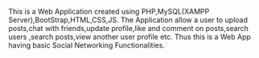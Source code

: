 This is a Web Application created using PHP,MySQL(XAMPP Server),BootStrap,HTML,CSS,JS.
The Application allow a user to upload posts,chat with friends,update profile,like and comment on posts,search users ,search posts,view another user profile etc.
Thus this is a Web App having basic Social Networking Functionalities.
